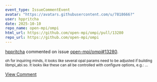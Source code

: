 ```yaml
---
event_type: IssueCommentEvent
avatar: "https://avatars.githubusercontent.com/u/7818666?"
user: hppritcha
date: 2025-10-10
repo_name: open-mpi/ompi
html_url: https://github.com/open-mpi/ompi/pull/13280
repo_url: https://github.com/open-mpi/ompi
---
```


<a href='https://github.com/hppritcha' target='_blank'>hppritcha</a> commented on issue <a href='https://github.com/open-mpi/ompi/pull/13280' target='_blank'>open-mpi/ompi#13280</a>.

<small>oh for inquiring minds, it looks like several opal params need to be adjusted if building libmpi_abi.so.  It looks like these can all be controlled with configure options, e.g.:...</small>

<a href='https://github.com/open-mpi/ompi/pull/13280' target='_blank'>View Comment</a>